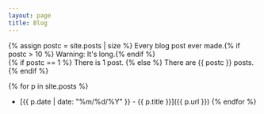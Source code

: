```yaml
---
layout: page
title: Blog
---
```


{% assign postc = site.posts | size %}
Every blog post ever made.{% if postc > 10 %} Warning: It's long.{% endif %}<br>
{% if postc == 1 %}
There is 1 post.
{% else %}
There are {{ postc }} posts.
{% endif %}

{% for p in site.posts %}
- [{{ p.date | date: "%m/%d/%Y" }} - {{ p.title }}]({{ p.url }})
{% endfor %}
